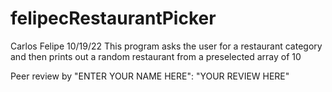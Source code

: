 # felipecRestaurantPicker
Carlos Felipe
10/19/22
This program asks the user for a restaurant category and then prints out a random restaurant from a preselected array of 10

Peer review by "ENTER YOUR NAME HERE": "YOUR REVIEW HERE"
